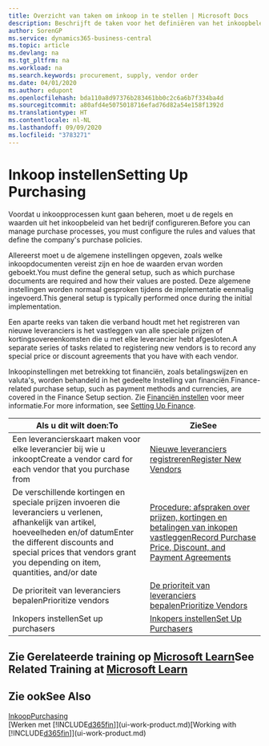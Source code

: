 ```yaml
---
title: Overzicht van taken om inkoop in te stellen | Microsoft Docs
description: Beschrijft de taken voor het definiëren van het inkoopbeleid van uw bedrijf en het instellen van uw inkoopprocessen.
author: SorenGP
ms.service: dynamics365-business-central
ms.topic: article
ms.devlang: na
ms.tgt_pltfrm: na
ms.workload: na
ms.search.keywords: procurement, supply, vendor order
ms.date: 04/01/2020
ms.author: edupont
ms.openlocfilehash: bda110a8d97376b283461bb0c2c6a6b7f334ba4d
ms.sourcegitcommit: a80afd4e5075018716efad76d82a54e158f1392d
ms.translationtype: HT
ms.contentlocale: nl-NL
ms.lasthandoff: 09/09/2020
ms.locfileid: "3783271"
---
```

# <a name="setting-up-purchasing"></a><span data-ttu-id="31c06-103">Inkoop instellen</span><span class="sxs-lookup"><span data-stu-id="31c06-103">Setting Up Purchasing</span></span>
<span data-ttu-id="31c06-104">Voordat u inkoopprocessen kunt gaan beheren, moet u de regels en waarden uit het inkoopbeleid van het bedrijf configureren.</span><span class="sxs-lookup"><span data-stu-id="31c06-104">Before you can manage purchase processes, you must configure the rules and values that define the company's purchase policies.</span></span>

<span data-ttu-id="31c06-105">Allereerst moet u de algemene instellingen opgeven, zoals welke inkoopdocumenten vereist zijn en hoe de waarden ervan worden geboekt.</span><span class="sxs-lookup"><span data-stu-id="31c06-105">You must define the general setup, such as which purchase documents are required and how their values are posted.</span></span> <span data-ttu-id="31c06-106">Deze algemene instellingen worden normaal gesproken tijdens de implementatie eenmalig ingevoerd.</span><span class="sxs-lookup"><span data-stu-id="31c06-106">This general setup is typically performed once during the initial implementation.</span></span>

<span data-ttu-id="31c06-107">Een aparte reeks van taken die verband houdt met het registreren van nieuwe leveranciers is het vastleggen van alle speciale prijzen of kortingsovereenkomsten die u met elke leverancier hebt afgesloten.</span><span class="sxs-lookup"><span data-stu-id="31c06-107">A separate series of tasks related to registering new vendors is to record any special price or discount agreements that you have with each vendor.</span></span>

<span data-ttu-id="31c06-108">Inkoopinstellingen met betrekking tot financiën, zoals betalingswijzen en valuta's, worden behandeld in het gedeelte Instelling van financiën.</span><span class="sxs-lookup"><span data-stu-id="31c06-108">Finance-related purchase setup, such as payment methods and currencies, are covered in the Finance Setup section.</span></span> <span data-ttu-id="31c06-109">Zie [Financiën instellen](finance-setup-finance.md) voor meer informatie.</span><span class="sxs-lookup"><span data-stu-id="31c06-109">For more information, see [Setting Up Finance](finance-setup-finance.md).</span></span>

| <span data-ttu-id="31c06-110">Als u dit wilt doen:</span><span class="sxs-lookup"><span data-stu-id="31c06-110">To</span></span> | <span data-ttu-id="31c06-111">Zie</span><span class="sxs-lookup"><span data-stu-id="31c06-111">See</span></span> |
| --- | --- |
| <span data-ttu-id="31c06-112">Een leverancierskaart maken voor elke leverancier bij wie u inkoopt</span><span class="sxs-lookup"><span data-stu-id="31c06-112">Create a vendor card for each vendor that you purchase from</span></span>|[<span data-ttu-id="31c06-113">Nieuwe leveranciers registreren</span><span class="sxs-lookup"><span data-stu-id="31c06-113">Register New Vendors</span></span>](purchasing-how-register-new-vendors.md) |
| <span data-ttu-id="31c06-114">De verschillende kortingen en speciale prijzen invoeren die leveranciers u verlenen, afhankelijk van artikel, hoeveelheden en/of datum</span><span class="sxs-lookup"><span data-stu-id="31c06-114">Enter the different discounts and special prices that vendors grant you depending on item, quantities, and/or date</span></span> |[<span data-ttu-id="31c06-115">Procedure: afspraken over prijzen, kortingen en betalingen van inkopen vastleggen</span><span class="sxs-lookup"><span data-stu-id="31c06-115">Record Purchase Price, Discount, and Payment Agreements</span></span>](purchasing-how-record-purchase-price-discount-payment-agreements.md) |
| <span data-ttu-id="31c06-116">De prioriteit van leveranciers bepalen</span><span class="sxs-lookup"><span data-stu-id="31c06-116">Prioritize vendors</span></span> |[<span data-ttu-id="31c06-117">De prioriteit van leveranciers bepalen</span><span class="sxs-lookup"><span data-stu-id="31c06-117">Prioritize Vendors</span></span>](purchasing-how-prioritize-vendors.md) |
| <span data-ttu-id="31c06-118">Inkopers instellen</span><span class="sxs-lookup"><span data-stu-id="31c06-118">Set up purchasers</span></span> |[<span data-ttu-id="31c06-119">Inkopers instellen</span><span class="sxs-lookup"><span data-stu-id="31c06-119">Set Up Purchasers</span></span>](purchasing-how-setup-purchasers.md) |

## <a name="see-related-training-at-microsoft-learn"></a><span data-ttu-id="31c06-120">Zie Gerelateerde training op [Microsoft Learn](/learn/paths/trade-get-started-dynamics-365-business-central/)</span><span class="sxs-lookup"><span data-stu-id="31c06-120">See Related Training at [Microsoft Learn](/learn/paths/trade-get-started-dynamics-365-business-central/)</span></span>

## <a name="see-also"></a><span data-ttu-id="31c06-121">Zie ook</span><span class="sxs-lookup"><span data-stu-id="31c06-121">See Also</span></span>

[<span data-ttu-id="31c06-122">Inkoop</span><span class="sxs-lookup"><span data-stu-id="31c06-122">Purchasing</span></span>](purchasing-manage-purchasing.md)  
<span data-ttu-id="31c06-123">[Werken met [!INCLUDE[d365fin](includes/d365fin_md.md)]](ui-work-product.md)</span><span class="sxs-lookup"><span data-stu-id="31c06-123">[Working with [!INCLUDE[d365fin](includes/d365fin_md.md)]](ui-work-product.md)</span></span>
